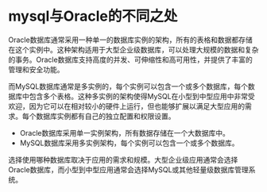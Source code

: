 # mysql与Oracle的不同之处

Oracle数据库通常采用一种单一的数据库实例的架构，所有的表格和数据都存储在这个实例中。这种架构适用于大型企业级数据库，可以处理大规模的数据和复杂的事务。Oracle数据库支持高度的并发、可伸缩性和高可用性，并提供了丰富的管理和安全功能。

而MySQL数据库通常是多实例的，每个实例可以包含一个或多个数据库，每个数据库中包含多个表格。这种多实例的架构使得MySQL在小型到中型应用中非常受欢迎，因为它可以在相对较小的硬件上运行，但也能够扩展以满足大型应用的需求。每个数据库实例都有自己的独立配置和权限设置。

- Oracle数据库采用单一实例架构，所有数据存储在一个大数据库中。
- MySQL数据库采用多实例架构，每个实例可以包含一个或多个数据库。

选择使用哪种数据库取决于应用的需求和规模。大型企业级应用通常会选择Oracle数据库，而小型到中型应用通常会选择MySQL或其他轻量级数据库管理系统。


